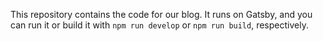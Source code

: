 This repository contains the code for our blog. It runs on Gatsby, and you can run it or build it with `npm run develop` or `npm run build`, respectively.  